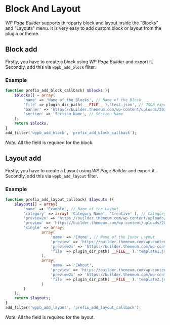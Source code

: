 
# Block And Layout
*WP Page Builder* supports thirdparty block and layout inside the "Blocks" and "Layouts" menu. 
It is very easy to add custom block or layout from the plugin or theme.

## Block add
Firstly, you have to create a block using *WP Page Builder* and export it.
Secondly, add this via `wppb_add_block` filter.

### Example
```php
function prefix_add_block_callback( $blocks ){
	$blocks[] = array(
		'name' => 'Name of the Blocks', // Name of the Block
		'file' => plugin_dir_path( __FILE__ ).'test.json', // JSON export file directory path
		'banner' => 'https://builder.themeum.com/wp-content/uploads/2018/07/Content-1.png', // Banner Image URL
		'section' => 'Section Name', // Section Name
	);
	return $blocks;
}
add_filter('wppb_add_block', 'prefix_add_block_callback');
```
*Note:* All the field is required for the block.

## Layout add
Firstly, you have to create a Layout using *WP Page Builder* and export it.
Secondly, add this via `wppb_add_layout` filter.

### Example
```php
function prefix_add_layout_callback( $layouts ){
	$layouts[] = array(
		'name' => 'Example', // Name of the Layput
		'category' => array( 'Category Name', 'Creative' ), // Category Must be Array and 
		'preview2x' => 'https://builder.themeum.com/wp-content/uploads/2018/07/Content-1.png', // Preview in Listing 2x
		'preview' => 'https://builder.themeum.com/wp-content/uploads/2018/07/Pricing-table-1.png', // Preview in Listing
		'single' => array(
				array(
					'name' => 'EHome', // Name of the Inner Layout
					'preview' => 'https://builder.themeum.com/wp-content/uploads/2018/07/Content-1.png', // Preview in Inner
					'preview2x' => 'https://builder.themeum.com/wp-content/uploads/2018/07/Pricing-table-1.png', // Preview in Inner 2x
					'file' => plugin_dir_path( __FILE__ ).'template1.json', // File path of the Export JSON
				),
				array(
					'name' => 'EAbout',
					'preview' => 'https://builder.themeum.com/wp-content/uploads/2018/07/Content-1.png',
					'preview2x' => 'https://builder.themeum.com/wp-content/uploads/2018/07/Pricing-table-1.png',
					'file' => plugin_dir_path( __FILE__ ).'template2.json',
				)
		)
	);
	return $layouts;
}
add_filter('wppb_add_layout', 'prefix_add_layout_callback');
```
*Note:* All the field is required for the layout.
